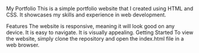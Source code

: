 My Portfolio
This is a simple portfolio website that I created using HTML and CSS. It showcases my skills and experience in web development.

Features
The website is responsive, meaning it will look good on any device.
It is easy to navigate.
It is visually appealing.
Getting Started
To view the website, simply clone the repository and open the index.html file in a web browser.
